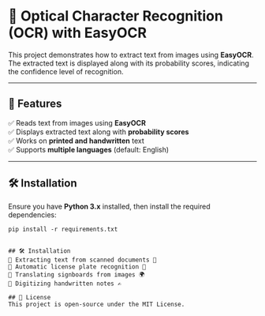 # 📖 Optical Character Recognition (OCR) with EasyOCR  

This project demonstrates how to extract text from images using **EasyOCR**. The extracted text is displayed along with its probability scores, indicating the confidence level of recognition.  

---

## 🚀 Features  
✅ Reads text from images using **EasyOCR**  
✅ Displays extracted text along with **probability scores**  
✅ Works on **printed and handwritten** text  
✅ Supports **multiple languages** (default: English)  

---

## 🛠️ Installation  

Ensure you have **Python 3.x** installed, then install the required dependencies:  

```In command prompt terminal
pip install -r requirements.txt


## 🛠️ Installation 
🔹 Extracting text from scanned documents 📄
🔹 Automatic license plate recognition 🚗
🔹 Translating signboards from images 🌍
🔹 Digitizing handwritten notes ✍️

## 📜 License
This project is open-source under the MIT License.

